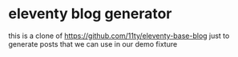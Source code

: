# eleventy blog generator

this is a clone of https://github.com/11ty/eleventy-base-blog just to generate posts that we can use in our demo fixture